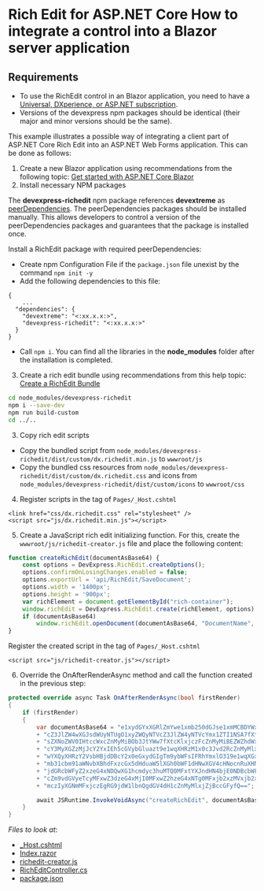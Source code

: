 # Rich Edit for ASP.NET Core How to integrate a control into a Blazor server application

## Requirements
- To use the RichEdit control in an Blazor application, you need to have a [Universal, DXperience, or ASP.NET subscription](https://www.devexpress.com/buy/net/).
- Versions of the devexpress npm packages should be identical (their major and minor versions should be the same).
 
This example illustrates a possible way of integrating a client part of ASP.NET Core Rich Edit into an ASP.NET Web Forms application. This can be done as follows:

1. Create a new Blazor application using recommendations from the following topic: [Get started with ASP.NET Core Blazor](https://docs.microsoft.com/en-us/aspnet/core/blazor/get-started?view=aspnetcore-3.1&tabs=visual-studio)
2. Install necessary NPM packages
 
The **devexpress-richedit** npm package references **devextreme** as [peerDependencies](https://docs.npmjs.com/files/package.json#peerdependencies). The peerDependencies packages should be installed manually. This allows developers to control a version of the peerDependencies packages and guarantees that the package is installed once.
 
Install a RichEdit package with required peerDependencies:
 
* Create npm Configuration File if the ```package.json``` file unexist by the command ```npm init -y```
* Add the following dependencies to this file:
```
{
    ...
  "dependencies": {
    "devextreme": "<:xx.x.x:>",
    "devexpress-richedit": "<:xx.x.x:>"
  }
}
```
* Call ```npm i```.
You can find all the libraries in the **node_modules** folder after the installation is completed.
 
3. Create a rich edit bundle using recommendations from this help topic: [Create a RichEdit Bundle](https://docs.devexpress.com/AspNetCore/401721/office-inspired-controls/get-started/richedit-bundle)

```bash
cd node_modules/devexpress-richedit
npm i --save-dev
npm run build-custom
cd ../..
```
 
3. Copy rich edit scripts
* Copy the bundled script from ```node_modules/devexpress-richedit/dist/custom/dx.richedit.min.js``` to ```wwwroot/js```
* Copy the bundled css resources from ```node_modules/devexpress-richedit/dist/custom/dx.richedit.css``` and icons from ```node_modules/devexpress-richedit/dist/custom/icons``` to ```wwwroot/css```
 
4. Register scripts in the <head> tag of ```Pages/_Host.cshtml```
 
```
<link href="css/dx.richedit.css" rel="stylesheet" />
<script src="js/dx.richedit.min.js"></script>
```
 
5. Create a JavaScript rich edit initializing function. For this, create the ```wwwroot/js/richedit-creator.js``` file and place the following content:
 
```javascript
function createRichEdit(documentAsBase64) {
    const options = DevExpress.RichEdit.createOptions();
    options.confirmOnLosingChanges.enabled = false;
    options.exportUrl = 'api/RichEdit/SaveDocument';
    options.width = '1400px';
    options.height = '900px';
    var richElement = document.getElementById("rich-container");
    window.richEdit = DevExpress.RichEdit.create(richElement, options);
    if (documentAsBase64)
        window.richEdit.openDocument(documentAsBase64, "DocumentName", DevExpress.RichEdit.DocumentFormat.Rtf);
}
```
 
Register the created script in the <head> tag of ```Pages/_Host.cshtml```
 
```
<script src="js/richedit-creator.js"></script>
```

6. Override the OnAfterRenderAsync method and call the function created in the previous step:

```csharp
protected override async Task OnAfterRenderAsync(bool firstRender)
{
	if (firstRender)
	{
		var documentAsBase64 = "e1xydGYxXGRlZmYwe1xmb250dGJse1xmMCBDYWxpYnJpO319e1xjb2xvcnRibCA7XHJlZDB"
		+ "cZ3JlZW4wXGJsdWUyNTUgO1xyZWQyNTVcZ3JlZW4yNTVcYmx1ZTI1NSA7fXtcKlxkZWZjaHAgXGZzMjJ9e1xzdHl"
		+ "sZXNoZWV0IHtccWxcZnMyMiBOb3JtYWw7fXtcKlxjczFcZnMyMiBEZWZhdWx0IFBhcmFncmFwaCBGb250O317XCp"
		+ "cY3MyXGZzMjJcY2YxIEh5cGVybGluazt9e1wqXHRzM1x0c3Jvd2RcZnMyMlxxbFx0c3ZlcnRhbHRcdHNjZWxsY2J"
		+ "wYXQyXHRzY2VsbHBjdDBcY2x0eGxydGIgTm9ybWFsIFRhYmxlO319e1wqXGxpc3RvdmVycmlkZXRhYmxlfXtcaW5"
		+ "mb31cbm91aWNvbXBhdFxzcGx5dHduaW5lXGh0bWF1dHNwXGV4cHNocnRuXHNwbHRwZ3BhclxkZWZ0YWI3MjBcc2V"
		+ "jdGRcbWFyZ2xzeG4xNDQwXG1hcmdyc3huMTQ0MFxtYXJndHN4bjE0NDBcbWFyZ2JzeG4xNDQwXGhlYWRlcnk3MjB"
		+ "cZm9vdGVyeTcyMFxwZ3dzeG4xMjI0MFxwZ2hzeG4xNTg0MFxjb2xzMVxjb2xzeDcyMFxwYXJkXHBsYWluXHFse1x"
		+ "mczIyXGNmMFxjczEgRG9jdW1lbnQgdGV4dH1cZnMyMlxjZjBccGFyfQ==";

		await JSRuntime.InvokeVoidAsync("createRichEdit", documentAsBase64);
	}
}
```

<!-- default file list -->
*Files to look at*:

* [_Host.cshtml](./CS/Pages/_Host.cshtml)
* [Index.razor](./CS/Pages/Index.razor)
* [richedit-creator.js](./CS/wwwroot/js/richedit-creator.js)
* [RichEditController.cs](./CS/Controllers/RichEditController.cs)
* [package.json](./CS/package.json)
<!-- default file list end -->